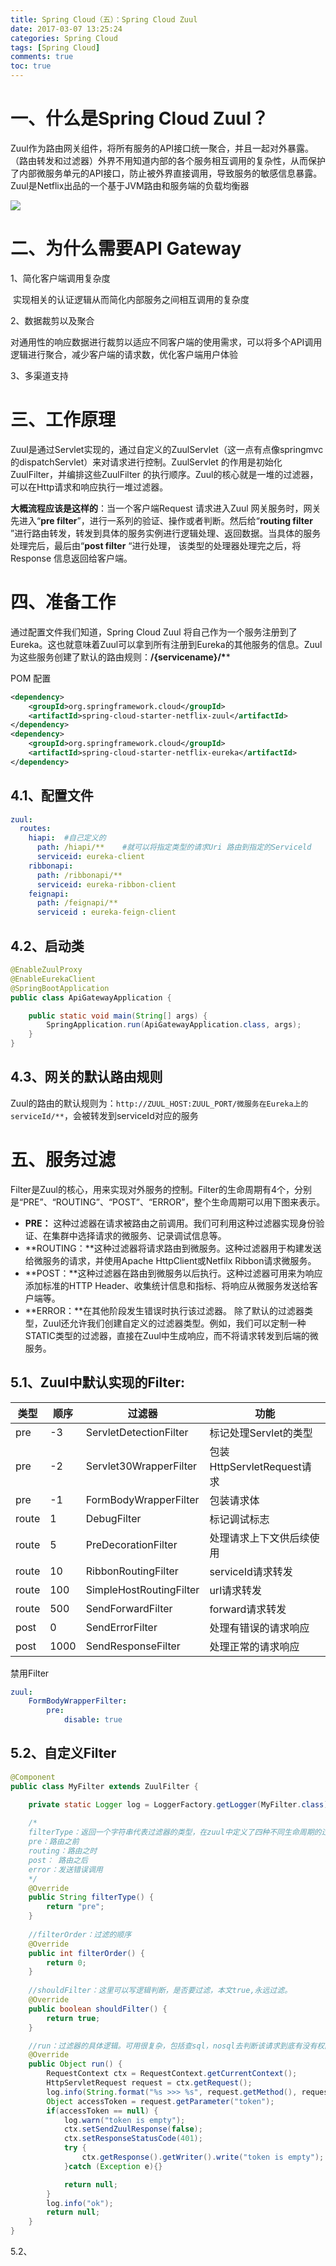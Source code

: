 ```yaml
---
title: Spring Cloud（五）：Spring Cloud Zuul
date: 2017-03-07 13:25:24
categories: Spring Cloud
tags: [Spring Cloud]
comments: true
toc: true
---
```


# 一、什么是Spring Cloud Zuul？

Zuul作为路由网关组件，将所有服务的API接口统一聚合，并且一起对外暴露。（路由转发和过滤器）外界不用知道内部的各个服务相互调用的复杂性，从而保护了内部微服务单元的API接口，防止被外界直接调用，导致服务的敏感信息暴露。Zuul是Netflix出品的一个基于JVM路由和服务端的负载均衡器

![](https://note.youdao.com/yws/api/personal/file/A987B794E9974665AE54954733F623B7?method=download&shareKey=a7ab1832575b4659f6b5fb8a98ce65f7)

# 二、为什么需要API Gateway

1、简化客户端调用复杂度

​	实现相关的认证逻辑从而简化内部服务之间相互调用的复杂度

2、数据裁剪以及聚合

​	对通用性的响应数据进行裁剪以适应不同客户端的使用需求，可以将多个API调用逻辑进行聚合，减少客户端的请求数，优化客户端用户体验

3、多渠道支持

# 三、工作原理

Zuul是通过Servlet实现的，通过自定义的ZuulServlet（这一点有点像springmvc的dispatchServlet）来对请求进行控制。ZuulServlet 的作用是初始化ZuulFilter，并编排这些ZuulFilter 的执行顺序。Zuul的核心就是一堆的过滤器，可以在Http请求和响应执行一堆过滤器。

**大概流程应该是这样的**：当一个客户端Request 请求进入Zuul 网关服务时，网关先进入“**pre filter**”，进行一系列的验证、操作或者判断。然后给“**routing filter** ”进行路由转发，转发到具体的服务实例进行逻辑处理、返回数据。当具体的服务处理完后，最后由“**post filter** “进行处理， 该类型的处理器处理完之后，将Response 信息返回给客户端。



# 四、准备工作

通过配置文件我们知道，Spring Cloud Zuul 将自己作为一个服务注册到了Eureka。这也就意味着Zuul可以拿到所有注册到Eureka的其他服务的信息。Zuul为这些服务创建了默认的路由规则：**/{servicename}/\****

POM 配置

```xml
<dependency>
    <groupId>org.springframework.cloud</groupId>
    <artifactId>spring-cloud-starter-netflix-zuul</artifactId>
</dependency>
<dependency>
    <groupId>org.springframework.cloud</groupId>
    <artifactId>spring-cloud-starter-netflix-eureka</artifactId>
</dependency>

```

## 4.1、配置文件

```yaml
zuul:
  routes:
    hiapi:  #自己定义的
      path: /hiapi/**    #就可以将指定类型的请求Uri 路由到指定的Serviceld
      serviceid: eureka-client
    ribbonapi:
      path: /ribbonapi/**
      serviceid: eureka-ribbon-client
    feignapi:
      path: /feignapi/**
      serviceid : eureka-feign-client
```

## 4.2、启动类

```java
@EnableZuulProxy
@EnableEurekaClient
@SpringBootApplication
public class ApiGatewayApplication {

    public static void main(String[] args) {
        SpringApplication.run(ApiGatewayApplication.class, args);
    }
}
```

## 4.3、网关的默认路由规则

Zuul的路由的默认规则为：`http://ZUUL_HOST:ZUUL_PORT/微服务在Eureka上的serviceId/**`，会被转发到serviceId对应的服务

# 五、服务过滤

Filter是Zuul的核心，用来实现对外服务的控制。Filter的生命周期有4个，分别是“PRE”、“ROUTING”、“POST”、“ERROR”，整个生命周期可以用下图来表示。

- **PRE：** 这种过滤器在请求被路由之前调用。我们可利用这种过滤器实现身份验证、在集群中选择请求的微服务、记录调试信息等。
- **ROUTING：**这种过滤器将请求路由到微服务。这种过滤器用于构建发送给微服务的请求，并使用Apache HttpClient或Netfilx Ribbon请求微服务。
- **POST：**这种过滤器在路由到微服务以后执行。这种过滤器可用来为响应添加标准的HTTP Header、收集统计信息和指标、将响应从微服务发送给客户端等。
- **ERROR：**在其他阶段发生错误时执行该过滤器。 除了默认的过滤器类型，Zuul还允许我们创建自定义的过滤器类型。例如，我们可以定制一种STATIC类型的过滤器，直接在Zuul中生成响应，而不将请求转发到后端的微服务。

## 5.1、Zuul中默认实现的Filter:

| 类型  | 顺序 | 过滤器                  | 功能                       |
| ----- | ---- | ----------------------- | -------------------------- |
| pre   | -3   | ServletDetectionFilter  | 标记处理Servlet的类型      |
| pre   | -2   | Servlet30WrapperFilter  | 包装HttpServletRequest请求 |
| pre   | -1   | FormBodyWrapperFilter   | 包装请求体                 |
| route | 1    | DebugFilter             | 标记调试标志               |
| route | 5    | PreDecorationFilter     | 处理请求上下文供后续使用   |
| route | 10   | RibbonRoutingFilter     | serviceId请求转发          |
| route | 100  | SimpleHostRoutingFilter | url请求转发                |
| route | 500  | SendForwardFilter       | forward请求转发            |
| post  | 0    | SendErrorFilter         | 处理有错误的请求响应       |
| post  | 1000 | SendResponseFilter      | 处理正常的请求响应         |

禁用Filter

```yml
zuul:
	FormBodyWrapperFilter:
		pre:
			disable: true
```

## 5.2、自定义Filter


```java
@Component
public class MyFilter extends ZuulFilter {

    private static Logger log = LoggerFactory.getLogger(MyFilter.class);
    
    /*
    filterType：返回一个字符串代表过滤器的类型，在zuul中定义了四种不同生命周期的过滤器类型，具体如下：
    pre：路由之前
    routing：路由之时
    post： 路由之后
    error：发送错误调用
    */
    @Override
    public String filterType() {
        return "pre";
    }
	
    //filterOrder：过滤的顺序
    @Override
    public int filterOrder() {
        return 0;
    }
	
    //shouldFilter：这里可以写逻辑判断，是否要过滤，本文true,永远过滤。
    @Override
    public boolean shouldFilter() {
        return true;
    }

    //run：过滤器的具体逻辑。可用很复杂，包括查sql，nosql去判断该请求到底有没有权限访问。
    @Override
    public Object run() {
        RequestContext ctx = RequestContext.getCurrentContext();
        HttpServletRequest request = ctx.getRequest();
        log.info(String.format("%s >>> %s", request.getMethod(), request.getRequestURL().toString()));
        Object accessToken = request.getParameter("token");
        if(accessToken == null) {
            log.warn("token is empty");
            ctx.setSendZuulResponse(false);
            ctx.setResponseStatusCode(401);
            try {
                ctx.getResponse().getWriter().write("token is empty");
            }catch (Exception e){}

            return null;
        }
        log.info("ok");
        return null;
    }
}

```

5.2、